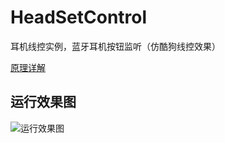 # HeadSetControl
耳机线控实例，蓝牙耳机按钮监听（仿酷狗线控效果）
  
[原理详解](%5B%E5%8E%9F%E7%90%86%E8%AF%A6%E8%A7%A3%5D%28http://blog.csdn.net/fengyuzhengfan/article/details/46461253%20%E5%8E%9F%E7%90%86%E8%AF%A6%E8%A7%A3%29)
## 运行效果图 ##
![运行效果图](https://github.com/crazycodeboy/HeadSetControl/blob/master/raw/preview.gif?raw=true)
